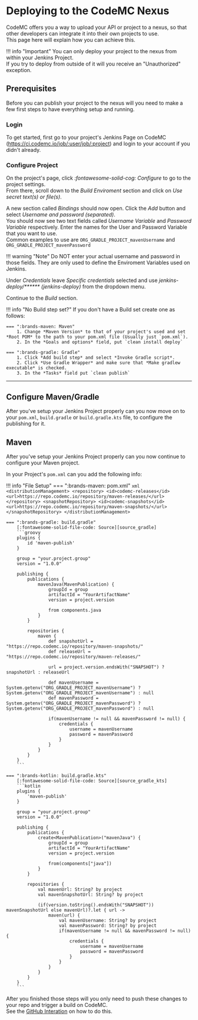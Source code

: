 [source_gradle]: https://docs.gradle.org/current/userguide/publishing_maven.html#publishing_maven:complete_example
[source_gradle_kts]: https://github.com/Minecrell/ServerListPlus/blob/ef8cda91cc73a4599c359640c4e97dde9b699649/build.gradle.kts#L146-L178

# Deploying to the CodeMC Nexus
CodeMC offers you a way to upload your API or project to a nexus, so that other developers can integrate it into their own projects to use.  
This page here will explain how you can achieve this.

!!! info "Important"
    You can only deploy your project to the nexus from within your Jenkins Project.  
    If you try to deploy from outside of it will you receive an "Unauthorized" exception.

## Prerequisites
Before you can publish your project to the nexus will you need to make a few first steps to have everything setup and running.

### Login
To get started, first go to your project's Jenkins Page on CodeMC (https://ci.codemc.io/job/:user/job/:project) and login to your account if you didn't already.

### Configure Project
On the project's page, click *:fontawesome-solid-cog: Configure* to go to the project settings.  
From there, scroll down to the *Build Enviroment* section and click on *Use secret text(s) or file(s)*.

A new section called *Bindings* should now open. Click the *Add* button and select *Username and password (separated)*.  
You should now see two text fields called *Username Variable* and *Password Variable* respectively. Enter the names for the User and Password Variable that you want to use.  
Common examples to use are `ORG_GRADLE_PROJECT_mavenUsername` and `ORG_GRADLE_PROJECT_mavenPassword`

!!! warning "Note"
    Do NOT enter your actual username and password in those fields. They are only used to define the Enviroment Variables used on Jenkins.

Under *Credentials* leave *Specific credentials* selected and use *jenkins-deploy/\*\*\*\*\*\* (jenkins-deploy)* from the dropdown menu.

Continue to the *Build* section.

!!! info "No Build step set?"
    If you don't have a Build set create one as follows:
    
    === ":brands-maven: Maven"
        1. Change *Maven Version* to that of your project's used and set *Root POM* to the path to your pom.xml file (Usually just `pom.xml`).
        2. In the *Goals and options* field, put `clean install deploy`
    
    === ":brands-gradle: Gradle"
        1. Click *Add build step* and select *Invoke Gradle script*.
        2. Click *Use Gradle Wrapper* and make sure that *Make gradlew executable* is checked.
        3. In the *Tasks* field put `clean publish`

----
## Configure Maven/Gradle
After you've setup your Jenkins Project properly can you now move on to your `pom.xml`, `build.gradle` or `build.gradle.kts` file, to configure the publishing for it.

## Maven
After you've setup your Jenkins Project properly can you now continue to configure your Maven project.

In your Project's `pom.xml` can you add the following info:

!!! info "File Setup"
    === ":brands-maven: pom.xml"
    ```xml
    <distributionManagement>
      <repository>
        <id>codemc-releases</id>
        <url>https://repo.codemc.io/repository/maven-releases/</url>
      </repository>
      <snapshotRepository>
        <id>codemc-snapshots</id>
        <url>https://repo.codemc.io/repository/maven-snapshots/</url>
      </snapshotRepository>
    </distributionManagement>
    ```
    
    === ":brands-gradle: build.gradle"
        [:fontawesome-solid-file-code: Source][source_gradle]  
        ```groovy
        plugins {
            id 'maven-publish'
        }
        
        group = "your.project.group"
        version = "1.0.0"
        
        publishing {
            publications {
                mavenJava(MavenPublication) {
                    groupId = group
                    artifactId = "YourArtifactName"
                    version = project.version
                    
                    from components.java
                }
            }
            
            repositories {
                maven {
                    def snapshotUrl = "https://repo.codemc.io/repository/maven-snapshots/"
                    def releaseUrl = "https://repo.codemc.io/repository/maven-releases/"
                    
                    url = project.version.endsWith("SNAPSHOT") ? snapshotUrl : releaseUrl
                    
                    def mavenUsername = System.getenv("ORG_GRADLE_PROJECT_mavenUsername") ? System.getenv("ORG_GRADLE_PROJECT_mavenUsername") : null
                    def mavenPassword = System.getenv("ORG_GRADLE_PROJECT_mavenPassword") ? System.getenv("ORG_GRADLE_PROJECT_mavenPassword") : null
                    
                    if(mavenUsername != null && mavenPassword != null) {
                        credentials {
                            username = mavenUsername
                            password = mavenPassword
                        }
                    }
                }
            }
        }
        ```
    
    === ":brands-kotlin: build.gradle.kts"
        [:fontawesome-solid-file-code: Source][source_gradle_kts]  
        ```kotlin
        plugins {
            'maven-publish'
        }
        
        group = "your.project.group"
        version = "1.0.0"
        
        publishing {
            publications {
                create<MavenPublication>("mavenJava") {
                    groupId = group
                    artifactId = "YourArtifactName"
                    version = project.version
                    
                    from(components["java"])
                }
            }
            
            repositories {
                val mavenUrl: String? by project
                val mavenSnapshotUrl: String? by project
                
                (if(version.toString().endsWith("SNAPSHOT")) mavenSnapshotUrl else mavenUrl)?.let { url ->
                    maven(url) {
                        val mavenUsername: String? by project
                        val mavenPassword: String? by project
                        if(mavenUsername != null && mavenPassword != null) {
                            credentials {
                                username = mavenUsername
                                password = mavenPassword
                            }
                        }
                    }
                }
            }
        }
        ```

After you finished those steps will you only need to push these changes to your repo and trigger a build on CodeMC.  
See the [GitHub Interation](../github-integration) on how to do this.

